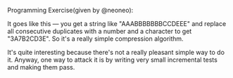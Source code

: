 
Programming Exercise(given by @neoneo):

It goes like this — you get a string like "AAABBBBBBBCCDEEE" and replace all consecutive duplicates with a number and a character to get "3A7B2CD3E". So it's a really simple compression algorithm.

It's quite interesting because there's not a really pleasant simple way to do it. Anyway, one way to attack it is by writing very small incremental tests and making them pass.
